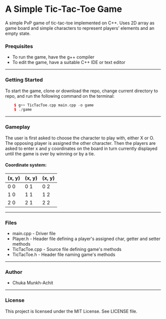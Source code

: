 # A Simple Tic-Tac-Toe Game

A simple PvP game of tic-tac-toe implemented on C++. Uses 2D array as game board and 
simple characters to represent players' elements and an empty state.

### Prequisites

- To run the game, have the g++ compiler
- To edit the game, have a suitable C++ IDE or text editor

---

### Getting Started

To start the game, clone or download the repo, change current directory to repo, and run the following command on the terminal:

```c++
    $ g++ TicTacToe.cpp main.cpp -o game
    $ ./game
```

---
### Gameplay

The user is first asked to choose the character to play with, either X or O. The opposing player is
 assigned the other character. Then the players are
asked to enter x and y coordinates on the board in turn currently displayed until the game is over by winning 
or by a tie.
<br/>
#### Coordinate system:

(x, y)|(x, y)|(x, y)
--- | --- | ---
0 0 | 0 1 | 0 2
1 0 | 1 1 | 1 2
2 0 | 2 1 | 2 2


---
### Files

- main.cpp - Driver file
- Player.h - Header file defining a player's assigned char, getter and setter methods
- TicTacToe.cpp - Source file defining game's methods
- TicTacToe.h - Header file naming game's methods


---
### Author

- Chuka Munkh-Achit

---
### License 

This project is licensed under the MIT License. See LICENSE file.